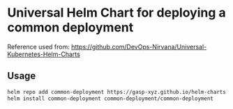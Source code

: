 # Universal Helm Chart for deploying a common deployment

Reference used from: <https://github.com/DevOps-Nirvana/Universal-Kubernetes-Helm-Charts>

## Usage

```bash
helm repo add common-deployment https://gasp-xyz.github.io/helm-charts
helm install common-deployment common-deployment/common-deployment
```
